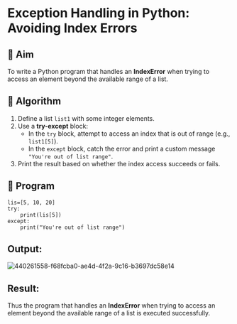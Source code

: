 # Exception Handling in Python: Avoiding Index Errors

## 🎯 Aim
To write a Python program that handles an **IndexError** when trying to access an element beyond the available range of a list.

## 🧠 Algorithm
1. Define a list `list1` with some integer elements.
2. Use a **try-except** block:
   - In the `try` block, attempt to access an index that is out of range (e.g., `list1[5]`).
   - In the `except` block, catch the error and print a custom message `"You're out of list range"`.
3. Print the result based on whether the index access succeeds or fails.

## 🧾 Program
```
lis=[5, 10, 20]
try:
    print(lis[5])
except:
    print("You're out of list range")
```

## Output:
![440261558-f68fcba0-ae4d-4f2a-9c16-b3697dc58e14](https://github.com/user-attachments/assets/ef9bddaf-28d9-4441-810e-08f97a40d0dc)


## Result:
Thus the program that handles an **IndexError** when trying to access an element beyond the available range of a list is executed successfully.

